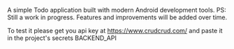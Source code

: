 A simple Todo application built with modern Android development tools.
PS: Still a work in progress. Features and improvements will be added over time.

To test it please get you api key at https://www.crudcrud.com/ and paste it in the project's secrets BACKEND_API
